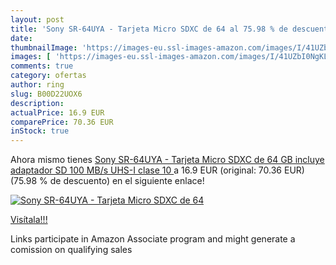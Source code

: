 ```yaml
---
layout: post
title: 'Sony SR-64UYA - Tarjeta Micro SDXC de 64 al 75.98 % de descuento'
date: 
thumbnailImage: 'https://images-eu.ssl-images-amazon.com/images/I/41UZbI0NgKL._SL200_.jpg'
images: [ 'https://images-eu.ssl-images-amazon.com/images/I/41UZbI0NgKL._SL200_.jpg' ]
comments: true
category: ofertas
author: ring
slug: B00D22UOX6
description:
actualPrice: 16.9 EUR
comparePrice: 70.36 EUR
inStock: true
---
```


Ahora mismo tienes [Sony SR-64UYA - Tarjeta Micro SDXC de 64 GB  incluye adaptador SD  100 MB/s  UHS-I  clase 10 ](https://www.amazon.es/dp/B00D22UOX6/?tag=tolees-21) a 16.9 EUR (original: 70.36 EUR) (75.98 %  de descuento) en el siguiente enlace!

[![Sony SR-64UYA - Tarjeta Micro SDXC de 64](https://images-eu.ssl-images-amazon.com/images/I/41UZbI0NgKL._SL200_.jpg)](https://www.amazon.es/dp/B00D22UOX6/?tag=tolees-21)

[Visítala!!!](https://www.amazon.es/dp/B00D22UOX6/?tag=tolees-21)

Links participate in Amazon Associate program and might generate a comission on qualifying sales
